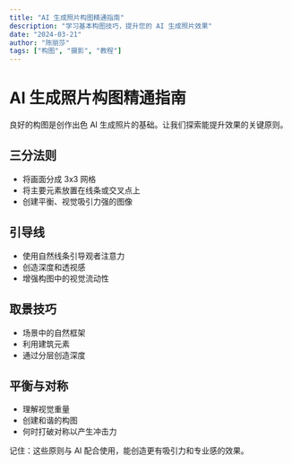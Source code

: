 ```yaml
---
title: "AI 生成照片构图精通指南"
description: "学习基本构图技巧，提升您的 AI 生成照片效果"
date: "2024-03-21"
author: "陈丽莎"
tags: ["构图", "摄影", "教程"]
---
```


# AI 生成照片构图精通指南

良好的构图是创作出色 AI 生成照片的基础。让我们探索能提升效果的关键原则。

## 三分法则

- 将画面分成 3x3 网格
- 将主要元素放置在线条或交叉点上
- 创建平衡、视觉吸引力强的图像

## 引导线

- 使用自然线条引导观者注意力
- 创造深度和透视感
- 增强构图中的视觉流动性

## 取景技巧

- 场景中的自然框架
- 利用建筑元素
- 通过分层创造深度

## 平衡与对称

- 理解视觉重量
- 创建和谐的构图
- 何时打破对称以产生冲击力

记住：这些原则与 AI 配合使用，能创造更有吸引力和专业感的效果。